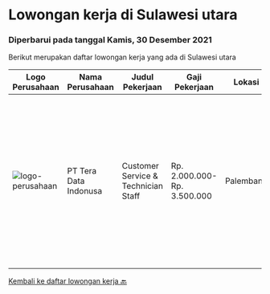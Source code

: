 
  # Lowongan kerja di Sulawesi utara

  ### Diperbarui pada tanggal Kamis, 30 Desember 2021

  Berikut merupakan daftar lowongan kerja yang ada di Sulawesi utara

  |Logo Perusahaan | Nama Perusahaan | Judul Pekerjaan | Gaji Pekerjaan | Lokasi | Deskripsi | Tanggal diunggah | Pranala |
  | -------------- | --------------- | --------------- | --------- | --------- | -------------- | ------- | ----------- |
  |![logo-perusahaan](https://image-service-cdn.seek.com.au/a0bb372251f3200733a3d47ff2480ae6bf58bbc6/ee4dce1061f3f616224767ad58cb2fc751b8d2dc)|PT Tera Data Indonusa|Customer Service & Technician Staff|Rp. 2.000.000-Rp. 3.500.000|Palembang|Deskripsi Pekerjaan: Fast respon dalam menerima keluhan pelanggan. Menerima dan menjawab telepon masuk. Mampu bekerjasama dengan divisi lain termasuk...|Rabu, 15 Desember 2021|https://www.jobstreet.co.id/id/job/customer-service-technician-staff-3721949?token=0~80852039-4302-4103-a536-411bc96ccd86&sectionRank=1&jobId=jobstreet-id-job-3721949|


  [Kembali ke daftar lowongan kerja 🔙](../README.md#daftar-lowongan-kerja)
  